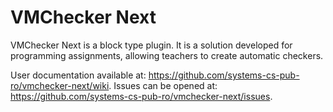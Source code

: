 # VMChecker Next

VMChecker Next is a block type plugin. It is a solution developed for programming assignments,
allowing teachers to create automatic checkers.

User documentation available at: https://github.com/systems-cs-pub-ro/vmchecker-next/wiki.
Issues can be opened at: https://github.com/systems-cs-pub-ro/vmchecker-next/issues.
